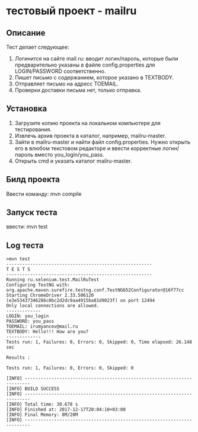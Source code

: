 # тестовый проект - mailru

## Описание
Тест делает следующее: 
1. Логинится на сайте mail.ru: вводит логин/пароль, которые были предварительно указаны в файле config.properties для LOGIN/PASSWORD соответственно.
2. Пишет письмо с содержанием, которое указано в TEXTBODY.
3. Отправляет письмо на адресс TOEMAIL. 
4. Проверки доставки письма нет, только отправка.

## Установка
1. Загрузите копию проекта на локальном компьютере для тестирования.
2. Извлечь архив проекта в каталог, например, mailru-master.
3. Зайти в mailru-master и найти файл config.properties. Нужно открыть его в влюбом текстовом редакторе и ввести корректные логин/пароль вместо you_login/you_pass.
4. Открыть cmd и указать каталог mailru-master.
## Билд проекта
Ввести команду: mvn compile
## Запуск теста
ввести: mvn test

## Log теста 
```
>mvn test
-------------------------------------------------------
T E S T S
-------------------------------------------------------
Running ru.selenium.test.MailRuTest
Configuring TestNG with: org.apache.maven.surefire.testng.conf.TestNG652Configurator@16f77cc
Starting ChromeDriver 2.33.506120 (e3e53437346286c0bc2d2dc9aa4915ba81d9023f) on port 12494
Only local connections are allowed.
-------------
LOGIN: you_login
PASSWORD: you_pass
TOEMAIL: irumyancev@mail.ru
TEXTBODY: Hello!!! How are you?
-------------
Tests run: 1, Failures: 0, Errors: 0, Skipped: 0, Time elapsed: 26.148 sec

Results :

Tests run: 1, Failures: 0, Errors: 0, Skipped: 0

[INFO] ------------------------------------------------------------------------
[INFO] BUILD SUCCESS
[INFO] ------------------------------------------------------------------------
[INFO] Total time: 30.678 s
[INFO] Finished at: 2017-12-17T20:04:10+03:00
[INFO] Final Memory: 8M/20M
[INFO] ------------------------------------------------------------------------
```



